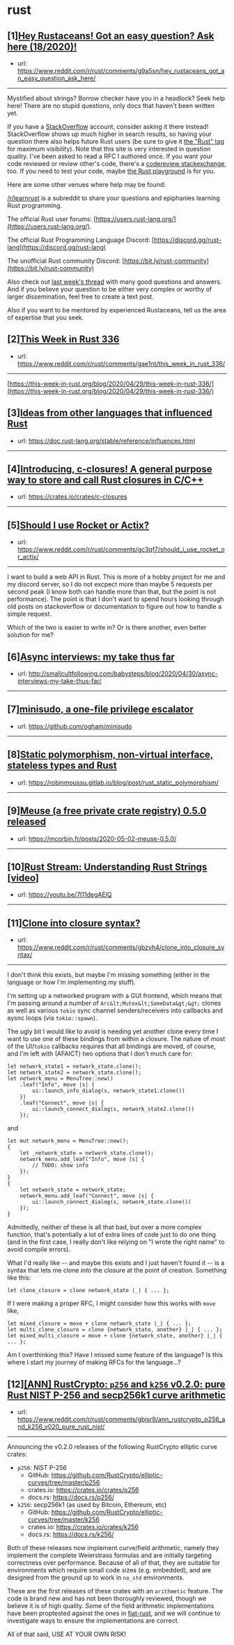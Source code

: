 # rust
## [1][Hey Rustaceans! Got an easy question? Ask here (18/2020)!](https://www.reddit.com/r/rust/comments/g9a5sn/hey_rustaceans_got_an_easy_question_ask_here/)
- url: https://www.reddit.com/r/rust/comments/g9a5sn/hey_rustaceans_got_an_easy_question_ask_here/
---
Mystified about strings? Borrow checker have you in a headlock? Seek help here! There are no stupid questions, only docs that haven't been written yet.

If you have a [StackOverflow](http://stackoverflow.com/) account, consider asking it there instead! StackOverflow shows up much higher in search results, so having your question there also helps future Rust users (be sure to give it [the "Rust" tag](http://stackoverflow.com/questions/tagged/rust) for maximum visibility). Note that this site is very interested in question quality. I've been asked to read a RFC I authored once. If you want your code reviewed or review other's code, there's a [codereview stackexchange](https://codereview.stackexchange.com/questions/tagged/rust), too. If you need to test your code, maybe [the Rust playground](https://play.rust-lang.org) is for you.

Here are some other venues where help may be found:

[/r/learnrust](https://www.reddit.com/r/learnrust) is a subreddit to share your questions and epiphanies learning Rust programming.

The official Rust user forums: [https://users.rust-lang.org/](https://users.rust-lang.org/).

The official Rust Programming Language Discord: [https://discord.gg/rust-lang](https://discord.gg/rust-lang)

The unofficial Rust community Discord: [https://bit.ly/rust-community](https://bit.ly/rust-community)

Also check out [last week's thread](https://reddit.com/r/rust/comments/g4nu6/hey_rustaceans_got_an_easy_question_ask_here/) with many good questions and answers. And if you believe your question to be either very complex or worthy of larger dissemination, feel free to create a text post.

Also if you want to be mentored by experienced Rustaceans, tell us the area of expertise that you seek.
## [2][This Week in Rust 336](https://www.reddit.com/r/rust/comments/gae1nt/this_week_in_rust_336/)
- url: https://www.reddit.com/r/rust/comments/gae1nt/this_week_in_rust_336/
---
[https://this-week-in-rust.org/blog/2020/04/29/this-week-in-rust-336/](https://this-week-in-rust.org/blog/2020/04/29/this-week-in-rust-336/)
## [3][Ideas from other languages that influenced Rust](https://www.reddit.com/r/rust/comments/gc4jfd/ideas_from_other_languages_that_influenced_rust/)
- url: https://doc.rust-lang.org/stable/reference/influences.html
---

## [4][Introducing, c-closures! A general purpose way to store and call Rust closures in C/C++](https://www.reddit.com/r/rust/comments/gc2gp3/introducing_cclosures_a_general_purpose_way_to/)
- url: https://crates.io/crates/c-closures
---

## [5][Should I use Rocket or Actix?](https://www.reddit.com/r/rust/comments/gc3qf7/should_i_use_rocket_or_actix/)
- url: https://www.reddit.com/r/rust/comments/gc3qf7/should_i_use_rocket_or_actix/
---
I want to build a web API in Rust. This is more of a hobby project for me and my discord server, so I do not excpect more than maybe 5 requests per second peak (I know both can handle more than that, but the point is not performance). The point is that I don't want to spend hours looking through old posts on stackoverflow or documentation to figure out how to handle a simple request.

Which of the two is easier to write in? Or is there another, even better solution for me?
## [6][Async interviews: my take thus far](https://www.reddit.com/r/rust/comments/gbpmqf/async_interviews_my_take_thus_far/)
- url: http://smallcultfollowing.com/babysteps/blog/2020/04/30/async-interviews-my-take-thus-far/
---

## [7][minisudo, a one-file privilege escalator](https://www.reddit.com/r/rust/comments/gc4hhb/minisudo_a_onefile_privilege_escalator/)
- url: https://github.com/ogham/minisudo
---

## [8][Static polymorphism, non-virtual interface, stateless types and Rust](https://www.reddit.com/r/rust/comments/gc4vfc/static_polymorphism_nonvirtual_interface/)
- url: https://robinmoussu.gitlab.io/blog/post/rust_static_polymorphism/
---

## [9][Meuse (a free private crate registry) 0.5.0 released](https://www.reddit.com/r/rust/comments/gc5ico/meuse_a_free_private_crate_registry_050_released/)
- url: https://mcorbin.fr/posts/2020-05-02-meuse-0.5.0/
---

## [10][Rust Stream: Understanding Rust Strings [video]](https://www.reddit.com/r/rust/comments/gc3z6a/rust_stream_understanding_rust_strings_video/)
- url: https://youtu.be/7I11degAElQ
---

## [11][Clone into closure syntax?](https://www.reddit.com/r/rust/comments/gbzvh4/clone_into_closure_syntax/)
- url: https://www.reddit.com/r/rust/comments/gbzvh4/clone_into_closure_syntax/
---
I don't think this exists, but maybe I'm missing something (either in the language or how I'm implementing my stuff).

I'm setting up a networked program with a GUI frontend, which means that I'm passing around a number of `Arc&lt;Mutex&lt;SomeData&gt;&gt;` clones as well as various `tokio` sync channel senders/receivers into callbacks and aysnc loops (via `tokio::spawn`).

The ugly bit I would like to avoid is needing yet another clone every time I want to use one of these bindings from within a closure. The nature of most of the UI/`tokio` callbacks requires that all bindings are moved, of course, and I'm left with (AFAICT) two options that I don't much care for:

    let network_state1 = network_state.clone();
    let network_state2 = network_state.clone();
    let network_menu = MenuTree::new()
        .leaf("Info", move |s| {
            ui::launch_info_dialog(s, network_state1.clone())
        })
        .leaf("Connect", move |s| {
            ui::launch_connect_dialog(s, network_state2.clone())
        });

and

    let mut network_menu = MenuTree::new();
    {
        let _network_state = network_state.clone();
        network_menu.add_leaf("Info", move |s| {
            // TODO: show info
        });
    }
    {
        let network_state = network_state;
        network_menu.add_leaf("Connect", move |s| {
            ui::launch_connect_dialog(s, network_state.clone())
        });
    }

Admittedly, neither of these is all that bad, but over a more complex function, that's potentially a lot of extra lines of code just to do one thing (and in the first case, I really don't like relying on "I wrote the right name" to avoid compile errors).

What I'd really like -- and maybe this exists and I just haven't found it -- is a syntax that lets me clone *into* the closure at the point of creation. Something like this:

    let clone_closure = clone network_state |_| { ... };

If I were making a proper RFC, I might consider how this works with `move` like,

    let mixed_closure = move + clone network_state |_| { ... };
    let multi_clone_closure = clone {network_state, another} |_| { ... };
    let mixed_multi_closure = move + clone {network_state, another} |_| { ... };

Am I overthinking this? Have I missed some feature of the language? Is this where I start my journey of making RFCs for the language...?
## [12][[ANN] RustCrypto: `p256` and `k256` v0.2.0: pure Rust NIST P-256 and secp256k1 curve arithmetic](https://www.reddit.com/r/rust/comments/gbjsr9/ann_rustcrypto_p256_and_k256_v020_pure_rust_nist/)
- url: https://www.reddit.com/r/rust/comments/gbjsr9/ann_rustcrypto_p256_and_k256_v020_pure_rust_nist/
---
Announcing the v0.2.0 releases of the following RustCrypto elliptic curve crates:

- `p256`: NIST P-256
  - GitHub: https://github.com/RustCrypto/elliptic-curves/tree/master/p256
  - crates.io: https://crates.io/crates/p256
  - docs.rs: https://docs.rs/p256/
- `k256`: secp256k1 (as used by Bitcoin, Ethereum, etc)
  - GitHub: https://github.com/RustCrypto/elliptic-curves/tree/master/k256
  - crates.io: https://crates.io/crates/k256
  - docs.rs: https://docs.rs/k256/

Both of these releases now implement curve/field arithmetic, namely they implement the complete Weierstrass formulas and are initially targeting correctness over performance. Because of all of that, they are suitable for environments which require small code sizes (e.g. embedded), and are designed from the ground up to work in `no_std` environments.

These are the first releases of these crates with an `arithmetic` feature. The code is brand new and has not been thoroughly reviewed, though we believe it is of high quality. Some of the field arithmetic implementations have been proptested against the ones in [fiat-rust](https://github.com/mit-plv/fiat-crypto/tree/master/fiat-rust), and we will continue to investigate ways to ensure the implementations are correct.

All of that said, USE AT YOUR OWN RISK!
